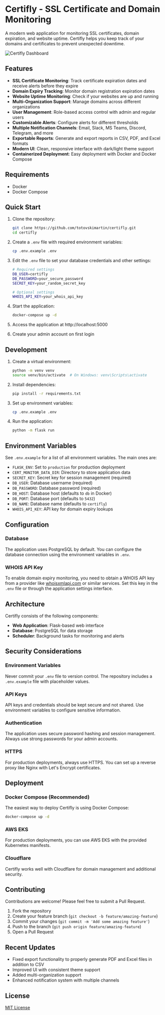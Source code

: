 # Certifly - SSL Certificate and Domain Monitoring

A modern web application for monitoring SSL certificates, domain expiration, and website uptime. Certifly helps you keep track of your domains and certificates to prevent unexpected downtime.

![Certifly Dashboard](https://example.com/certifly-dashboard.png)

## Features

- **SSL Certificate Monitoring**: Track certificate expiration dates and receive alerts before they expire
- **Domain Expiry Tracking**: Monitor domain registration expiration dates
- **Website Uptime Monitoring**: Check if your websites are up and running
- **Multi-Organization Support**: Manage domains across different organizations
- **User Management**: Role-based access control with admin and regular users
- **Customizable Alerts**: Configure alerts for different thresholds
- **Multiple Notification Channels**: Email, Slack, MS Teams, Discord, Telegram, and more
- **Exportable Reports**: Generate and export reports in CSV, PDF, and Excel formats
- **Modern UI**: Clean, responsive interface with dark/light theme support
- **Containerized Deployment**: Easy deployment with Docker and Docker Compose

## Requirements

- Docker
- Docker Compose

## Quick Start

1. Clone the repository:
   ```bash
   git clone https://github.com/totovskimartin/certifly.git
   cd certifly
   ```

2. Create a `.env` file with required environment variables:
   ```bash
   cp .env.example .env
   ```
   
3. Edit the `.env` file to set your database credentials and other settings:
   ```bash
   # Required settings
   DB_USER=certifly
   DB_PASSWORD=your_secure_password
   SECRET_KEY=your_random_secret_key
   
   # Optional settings
   WHOIS_API_KEY=your_whois_api_key
   ```

4. Start the application:
   ```bash
   docker-compose up -d
   ```

5. Access the application at http://localhost:5000

6. Create your admin account on first login

## Development

1. Create a virtual environment:
   ```bash
   python -m venv venv
   source venv/bin/activate  # On Windows: venv\Scripts\activate
   ```

2. Install dependencies:
   ```bash
   pip install -r requirements.txt
   ```

3. Set up environment variables:
   ```bash
   cp .env.example .env
   ```

4. Run the application:
   ```bash
   python -m flask run
   ```

## Environment Variables

See `.env.example` for a list of all environment variables. The main ones are:

- `FLASK_ENV`: Set to `production` for production deployment
- `CERT_MONITOR_DATA_DIR`: Directory to store application data
- `SECRET_KEY`: Secret key for session management (required)
- `DB_USER`: Database username (required)
- `DB_PASSWORD`: Database password (required)
- `DB_HOST`: Database host (defaults to `db` in Docker)
- `DB_PORT`: Database port (defaults to `5432`)
- `DB_NAME`: Database name (defaults to `certifly`)
- `WHOIS_API_KEY`: API key for domain expiry lookups

## Configuration

### Database

The application uses PostgreSQL by default. You can configure the database connection using the environment variables in `.env`.

### WHOIS API Key

To enable domain expiry monitoring, you need to obtain a WHOIS API key from a provider like [whoisxmlapi.com](https://www.whoisxmlapi.com/) or similar services. Set this key in the `.env` file or through the application settings interface.

## Architecture

Certifly consists of the following components:

- **Web Application**: Flask-based web interface
- **Database**: PostgreSQL for data storage
- **Scheduler**: Background tasks for monitoring and alerts

## Security Considerations

### Environment Variables

Never commit your `.env` file to version control. The repository includes a `.env.example` file with placeholder values.

### API Keys

API keys and credentials should be kept secure and not shared. Use environment variables to configure sensitive information.

### Authentication

The application uses secure password hashing and session management. Always use strong passwords for your admin accounts.

### HTTPS

For production deployments, always use HTTPS. You can set up a reverse proxy like Nginx with Let's Encrypt certificates.

## Deployment

### Docker Compose (Recommended)

The easiest way to deploy Certifly is using Docker Compose:

```bash
docker-compose up -d
```

### AWS EKS

For production deployments, you can use AWS EKS with the provided Kubernetes manifests.

### Cloudflare

Certifly works well with Cloudflare for domain management and additional security.

## Contributing

Contributions are welcome! Please feel free to submit a Pull Request.

1. Fork the repository
2. Create your feature branch (`git checkout -b feature/amazing-feature`)
3. Commit your changes (`git commit -m 'Add some amazing feature'`)
4. Push to the branch (`git push origin feature/amazing-feature`)
5. Open a Pull Request

## Recent Updates

- Fixed export functionality to properly generate PDF and Excel files in addition to CSV
- Improved UI with consistent theme support
- Added multi-organization support
- Enhanced notification system with multiple channels

## License

[MIT License](LICENSE)

